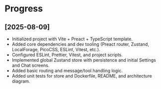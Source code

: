# Progress

## [2025-08-09]
- Initialized project with Vite + Preact + TypeScript template.
- Added core dependencies and dev tooling (Preact router, Zustand, LocalForage, PicoCSS, ESLint, Vitest, etc.).
- Configured ESLint, Prettier, Vitest, and project scripts.
- Implemented global Zustand store with persistence and initial Settings and Chat screens.
- Added basic routing and message/tool handling logic.
- Added unit tests for store and Dockerfile, README, and architecture diagram.
